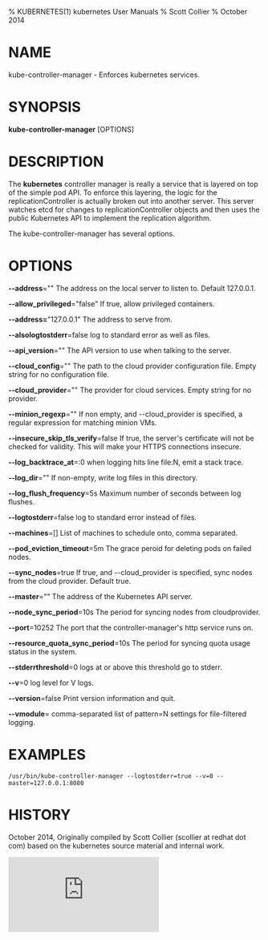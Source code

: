 % KUBERNETES(1) kubernetes User Manuals
% Scott Collier
% October 2014
# NAME
kube-controller-manager \- Enforces kubernetes services.

# SYNOPSIS
**kube-controller-manager** [OPTIONS]

# DESCRIPTION

The **kubernetes** controller manager is really a service that is layered on top of the simple pod API. To enforce this layering, the logic for the replicationController is actually broken out into another server. This server watches etcd for changes to replicationController objects and then uses the public Kubernetes API to implement the replication algorithm.

The kube-controller-manager has several options.

# OPTIONS
**--address**=""
	The address on the local server to listen to. Default 127.0.0.1.

**--allow_privileged**="false"
	If true, allow privileged containers.

**--address=**"127.0.0.1"
	The address to serve from.

**--alsologtostderr**=false
	log to standard error as well as files.

**--api_version**=""
	The API version to use when talking to the server.

**--cloud_config**=""
	The path to the cloud provider configuration file. Empty string for no configuration file.

**--cloud_provider**=""
	The provider for cloud services. Empty string for no provider.

**--minion_regexp**=""
	If non empty, and --cloud_provider is specified, a regular expression for matching minion VMs.

**--insecure_skip_tls_verify**=false
	If true, the server's certificate will not be checked for validity. This will make your HTTPS connections insecure.

**--log_backtrace_at**=:0
	when logging hits line file:N, emit a stack trace.

**--log_dir**=""
	If non-empty, write log files in this directory.

**--log_flush_frequency**=5s
	Maximum number of seconds between log flushes.

**--logtostderr**=false
	log to standard error instead of files.

**--machines**=[]
    List of machines to schedule onto, comma separated.

**--pod_eviction_timeout**=5m
    The grace peroid for deleting pods on failed nodes.

**--sync_nodes**=true
    If true, and --cloud_provider is specified, sync nodes from the cloud provider. Default true.

**--master**=""
	The address of the Kubernetes API server.

**--node_sync_period**=10s
    The period for syncing nodes from cloudprovider.

**--port**=10252
    The port that the controller-manager's http service runs on.

**--resource_quota_sync_period**=10s
    The period for syncing quota usage status in the system.

**--stderrthreshold**=0
	logs at or above this threshold go to stderr.

**--v**=0
	log level for V logs.

**--version**=false
	Print version information and quit.

**--vmodule**=
	comma-separated list of pattern=N settings for file-filtered logging.

# EXAMPLES
```
/usr/bin/kube-controller-manager --logtostderr=true --v=0 --master=127.0.0.1:8080
```
# HISTORY
October 2014, Originally compiled by Scott Collier (scollier at redhat dot com) based
 on the kubernetes source material and internal work.


[![Analytics](https://kubernetes-site.appspot.com/UA-36037335-10/GitHub/docs/man/kube-controller-manager.1.md?pixel)]()
